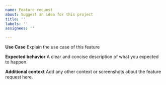 ```yaml
---
name: Feature request
about: Suggest an idea for this project
title: ''
labels: ''
assignees: ''

---
```


**Use Case** 
Explain the use case of this feature 

**Expected behavior**
A clear and concise description of what you expected to happen.

**Additional context**
Add any other context or screenshots about the feature request here.
